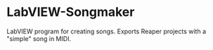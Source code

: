 # LabVIEW-Songmaker
LabVIEW program for creating songs. Exports Reaper projects with a "simple" song in MIDI.
